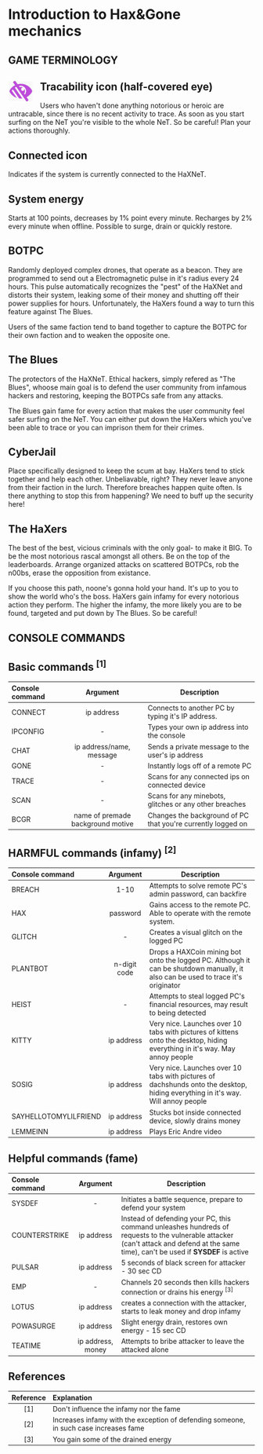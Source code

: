 # Introduction to Hax&Gone mechanics

## **GAME TERMINOLOGY**

## Tracability icon (half-covered eye) <img src="server/src/img/TraceEye.png" alt="TraceEye" width="50" style="float:left;padding-right:15px"/>

Users who haven't done anything notorious or heroic are untracable, since there is no recent activity to trace. As soon as you start surfing on the NeT you're visible to the whole NeT. So be careful! Plan your actions thoroughly.

## Connected icon

Indicates if the system is currently connected to the HaXNeT.

## System energy

Starts at 100 points, decreases by 1% point every minute. Recharges by 2% every minute when offline. Possible to surge, drain or quickly restore.

## BOTPC

Randomly deployed complex drones, that operate as a beacon. They are programmed to send out a Electromagnetic pulse in it's radius every 24 hours. This pulse automatically recognizes the "pest" of the HaXNet and distorts their system, leaking some of their money and shutting off their power supplies for hours. Unfortunately, the HaXers found a way to turn this feature against The Blues.

Users of the same faction tend to band together to capture the BOTPC for their own faction and to weaken the opposite one.

## The Blues

The protectors of the HaXNeT. Ethical hackers, simply refered as "The Blues", whoose main goal is to defend the user community from infamous hackers and restoring, keeping the BOTPCs safe from any attacks.

The Blues gain fame for every action that makes the user community feel safer surfing on the NeT. You can either put down the HaXers which you've been able to trace or you can imprison them for their crimes.

## CyberJail

Place specifically designed to keep the scum at bay. HaXers tend to stick together and help each other. Unbeliavable, right? They never leave anyone from their faction in the lurch. Therefore breaches happen quite often. Is there anything to stop this from happening? We need to buff up the security here!

## The HaXers

The best of the best, vicious criminals with the only goal- to make it BIG. To be the most notorious rascal amongst all others. Be on the top of the leaderboards. Arrange organized attacks on scattered BOTPCs, rob the n00bs, erase the opposition from existance.

If you choose this path, noone's gonna hold your hand. It's up to you to show the world who's the boss. HaXers gain infamy for every notorious action they perform. The higher the infamy, the more likely you are to be found, targeted and put down by The Blues. So be careful!

## **CONSOLE COMMANDS**

## Basic commands <sup>[1]</sup>

Console command |          Argument           | Description
:-------------- | :-------------------------: | ------------------------------------------------------
CONNECT         |         ip address          | Connects to another PC by typing it's IP address.
IPCONFIG        |              -              | Types your own ip address into the console
CHAT            | ip address/name, message | Sends a private message to the user's ip address
GONE            |              -              | Instantly logs off of a remote PC
TRACE            |              -              | Scans for any connected ips on connected device
SCAN            |              -              | Scans for any minebots, glitches or any other breaches
BCGR | name of premade background motive | Changes the background of PC that you're currently logged on |

## HARMFUL commands (infamy) <sup>[2]</sup>

Console command |   Argument   | Description
:-------------- | :----------: | ---------------------------------------------------------------------------------------------------------------------------------
BREACH          |     1-10     | Attempts to solve remote PC's admin password, can backfire
HAX             |   password   | Gains access to the remote PC. Able to operate with the remote system.
GLITCH          |      -       | Creates a visual glitch on the logged PC
PLANTBOT        | n-digit code | Drops a HAXCoin mining bot onto the logged PC. Although it can be shutdown manually, it also can be used to trace it's originator
HEIST           |      -       | Attempts to steal logged PC's financial resources, may result to being detected
KITTY           |  ip address  | Very nice. Launches over 10 tabs with pictures of kittens onto the desktop, hiding everything in it's way. May annoy people
SOSIG           |  ip address  | Very nice. Launches over 10 tabs with pictures of dachshunds onto the desktop, hiding everything in it's way. Will annoy people
SAYHELLOTOMYLILFRIEND            |              ip address              | Stucks bot inside connected device, slowly drains money
LEMMEINN           |              ip address              | Plays Eric Andre video

## Helpful commands (fame)

Console command |  Argument  | Description
:-------------- | :--------: | --------------------------------------------------------------------------------------------------------------------------------------------------------------------------------------
SYSDEF          |     -      | Initiates a battle sequence, prepare to defend your system
COUNTERSTRIKE   | ip address | Instead of defending your PC, this command unleashes hundreds of requests to the vulnerable attacker (can't attack and defend at the same time), can't be used if **SYSDEF** is active
PULSAR            |              ip address              | 5 seconds of black screen for attacker - 30 sec CD
EMP            |              -              | Channels 20 seconds then kills hackers connection or drains his energy <sup>[3]</sup>
LOTUS          |              ip address              | creates a connection with the attacker, starts to leak money and drop infamy
POWASURGE            |              ip address              | Slight energy drain, restores own energy - 15 sec CD
TEATIME            |              ip address, money              | Attempts to bribe attacker to leave the attacked alone

## References

|Reference |  Explanation  |
|:--------------: | :-------- |
|[1]| Don't influence the infamy nor the fame|
|[2] | Increases infamy with the exception of defending someone, in such case increases fame|
|[3]| You gain some of the drained energy|
